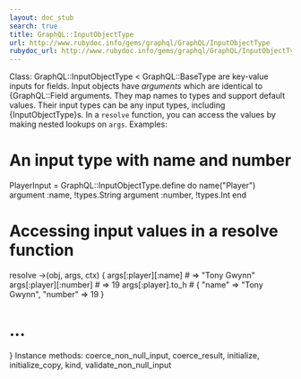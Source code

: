 ```yaml
---
layout: doc_stub
search: true
title: GraphQL::InputObjectType
url: http://www.rubydoc.info/gems/graphql/GraphQL/InputObjectType
rubydoc_url: http://www.rubydoc.info/gems/graphql/GraphQL/InputObjectType
---
```


Class: GraphQL::InputObjectType < GraphQL::BaseType
are key-value inputs for fields. 
Input objects have _arguments_ which are identical to
{GraphQL::Field arguments. They map names to types and support
default values. Their input types can be any input types, including
{InputObjectType}s. 
In a `resolve` function, you can access the values by making nested
lookups on `args`. 
Examples:
# An input type with name and number
PlayerInput = GraphQL::InputObjectType.define do
name("Player")
argument :name, !types.String
argument :number, !types.Int
end
# Accessing input values in a resolve function
resolve ->(obj, args, ctx) {
args[:player][:name]    # => "Tony Gwynn"
args[:player][:number]  # => 19
args[:player].to_h      # { "name" => "Tony Gwynn", "number" => 19 }
# ...
}
Instance methods:
coerce_non_null_input, coerce_result, initialize, initialize_copy,
kind, validate_non_null_input

